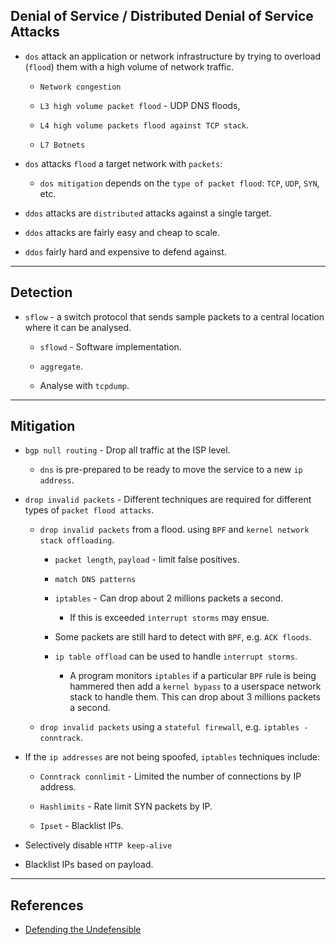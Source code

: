 ## Denial of Service / Distributed Denial of Service Attacks

* `dos` attack an application or network infrastructure by trying to overload (`flood`) them with a high volume of network traffic.

    * `Network congestion`

    * `L3 high volume packet flood` - UDP DNS floods, 

    * `L4 high volume packets flood against TCP stack`.

    * `L7 Botnets`

* `dos` attacks `flood` a target network with `packets`:

    * `dos mitigation` depends on the `type of packet flood`: `TCP`, `UDP`, `SYN`, etc.

* `ddos` attacks are `distributed` attacks against a single target.

* `ddos` attacks are fairly easy and cheap to scale.

* `ddos` fairly hard and expensive to defend against.

--- 

## Detection

* `sflow` - a switch protocol that sends sample packets to a central location where it can be analysed.

    * `sflowd` - Software implementation.

    * `aggregate`.

    * Analyse with `tcpdump`.

---

## Mitigation

* `bgp null routing` - Drop all traffic at the ISP level.

    * `dns` is pre-prepared to be ready to move the service to a new `ip address`.

* `drop invalid packets` - Different techniques are required for different types of `packet flood attacks`.

    * `drop invalid packets` from a flood. using `BPF` and `kernel network stack offloading`.

        * `packet length`, `payload` - limit false positives.

        * `match DNS patterns`

        * `iptables` - Can drop about 2 millions packets a second. 

            * If this is exceeded `interrupt storms` may ensue.
        
        * Some packets are still hard to detect with `BPF`, e.g. `ACK floods`.

        * `ip table offload` can be used to handle `interrupt storms`.

            * A program monitors `iptables` if a particular `BPF` rule is being hammered then add a `kernel bypass` to a userspace network stack to handle them. This can drop about 3 millions packets a second.
        
    * `drop invalid packets` using a `stateful firewall`, e.g. `iptables -conntrack`.

* If the `ip addresses` are not being spoofed, `iptables` techniques include:

    * `Conntrack connlimit` - Limited the number of connections by IP address.

    * `Hashlimits` - Rate limit SYN packets by IP.

    * `Ipset` - Blacklist IPs.

* Selectively disable `HTTP keep-alive`

* Blacklist IPs based on payload.

---

## References

* [Defending the Undefensible](https://www.youtube.com/watch?v=pCVTEx1ouyk)


